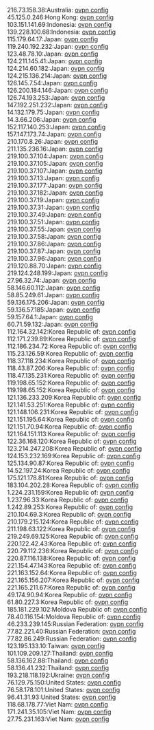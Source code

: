216.73.158.38:Australia: [ovpn config](vpn/216_73_158_38.ovpn)  
45.125.0.246:Hong Kong: [ovpn config](vpn/45_125_0_246.ovpn)  
103.151.141.69:Indonesia: [ovpn config](vpn/103_151_141_69.ovpn)  
139.228.100.68:Indonesia: [ovpn config](vpn/139_228_100_68.ovpn)  
115.179.64.17:Japan: [ovpn config](vpn/115_179_64_17.ovpn)  
119.240.192.232:Japan: [ovpn config](vpn/119_240_192_232.ovpn)  
123.48.78.10:Japan: [ovpn config](vpn/123_48_78_10.ovpn)  
124.211.145.41:Japan: [ovpn config](vpn/124_211_145_41.ovpn)  
124.214.60.182:Japan: [ovpn config](vpn/124_214_60_182.ovpn)  
124.215.136.214:Japan: [ovpn config](vpn/124_215_136_214.ovpn)  
126.145.7.54:Japan: [ovpn config](vpn/126_145_7_54.ovpn)  
126.200.184.146:Japan: [ovpn config](vpn/126_200_184_146.ovpn)  
126.74.193.253:Japan: [ovpn config](vpn/126_74_193_253.ovpn)  
147.192.251.232:Japan: [ovpn config](vpn/147_192_251_232.ovpn)  
14.132.179.75:Japan: [ovpn config](vpn/14_132_179_75.ovpn)  
14.3.66.206:Japan: [ovpn config](vpn/14_3_66_206.ovpn)  
152.117.140.253:Japan: [ovpn config](vpn/152_117_140_253.ovpn)  
157.147.173.74:Japan: [ovpn config](vpn/157_147_173_74.ovpn)  
210.170.8.26:Japan: [ovpn config](vpn/210_170_8_26.ovpn)  
211.135.236.16:Japan: [ovpn config](vpn/211_135_236_16.ovpn)  
219.100.37.104:Japan: [ovpn config](vpn/219_100_37_104.ovpn)  
219.100.37.105:Japan: [ovpn config](vpn/219_100_37_105.ovpn)  
219.100.37.107:Japan: [ovpn config](vpn/219_100_37_107.ovpn)  
219.100.37.13:Japan: [ovpn config](vpn/219_100_37_13.ovpn)  
219.100.37.177:Japan: [ovpn config](vpn/219_100_37_177.ovpn)  
219.100.37.182:Japan: [ovpn config](vpn/219_100_37_182.ovpn)  
219.100.37.19:Japan: [ovpn config](vpn/219_100_37_19.ovpn)  
219.100.37.31:Japan: [ovpn config](vpn/219_100_37_31.ovpn)  
219.100.37.49:Japan: [ovpn config](vpn/219_100_37_49.ovpn)  
219.100.37.51:Japan: [ovpn config](vpn/219_100_37_51.ovpn)  
219.100.37.55:Japan: [ovpn config](vpn/219_100_37_55.ovpn)  
219.100.37.58:Japan: [ovpn config](vpn/219_100_37_58.ovpn)  
219.100.37.86:Japan: [ovpn config](vpn/219_100_37_86.ovpn)  
219.100.37.87:Japan: [ovpn config](vpn/219_100_37_87.ovpn)  
219.100.37.96:Japan: [ovpn config](vpn/219_100_37_96.ovpn)  
219.120.88.70:Japan: [ovpn config](vpn/219_120_88_70.ovpn)  
219.124.248.199:Japan: [ovpn config](vpn/219_124_248_199.ovpn)  
27.96.32.74:Japan: [ovpn config](vpn/27_96_32_74.ovpn)  
58.146.60.112:Japan: [ovpn config](vpn/58_146_60_112.ovpn)  
58.85.249.61:Japan: [ovpn config](vpn/58_85_249_61.ovpn)  
59.136.175.206:Japan: [ovpn config](vpn/59_136_175_206.ovpn)  
59.136.57.185:Japan: [ovpn config](vpn/59_136_57_185.ovpn)  
59.157.64.1:Japan: [ovpn config](vpn/59_157_64_1.ovpn)  
60.71.59.132:Japan: [ovpn config](vpn/60_71_59_132.ovpn)  
112.164.32.142:Korea Republic of: [ovpn config](vpn/112_164_32_142.ovpn)  
112.171.239.89:Korea Republic of: [ovpn config](vpn/112_171_239_89.ovpn)  
112.186.234.72:Korea Republic of: [ovpn config](vpn/112_186_234_72.ovpn)  
115.23.126.59:Korea Republic of: [ovpn config](vpn/115_23_126_59.ovpn)  
118.37.118.234:Korea Republic of: [ovpn config](vpn/118_37_118_234.ovpn)  
118.43.87.206:Korea Republic of: [ovpn config](vpn/118_43_87_206.ovpn)  
118.47.135.231:Korea Republic of: [ovpn config](vpn/118_47_135_231.ovpn)  
119.198.65.152:Korea Republic of: [ovpn config](vpn/119_198_65_152.ovpn)  
119.198.65.152:Korea Republic of: [ovpn config](vpn/119_198_65_152.ovpn)  
121.136.233.209:Korea Republic of: [ovpn config](vpn/121_136_233_209.ovpn)  
121.141.53.251:Korea Republic of: [ovpn config](vpn/121_141_53_251.ovpn)  
121.148.106.231:Korea Republic of: [ovpn config](vpn/121_148_106_231.ovpn)  
121.151.195.64:Korea Republic of: [ovpn config](vpn/121_151_195_64.ovpn)  
121.151.70.94:Korea Republic of: [ovpn config](vpn/121_151_70_94.ovpn)  
121.164.151.113:Korea Republic of: [ovpn config](vpn/121_164_151_113.ovpn)  
122.36.168.120:Korea Republic of: [ovpn config](vpn/122_36_168_120.ovpn)  
123.214.247.208:Korea Republic of: [ovpn config](vpn/123_214_247_208.ovpn)  
124.153.232.169:Korea Republic of: [ovpn config](vpn/124_153_232_169.ovpn)  
125.134.90.87:Korea Republic of: [ovpn config](vpn/125_134_90_87.ovpn)  
14.52.197.24:Korea Republic of: [ovpn config](vpn/14_52_197_24.ovpn)  
175.121.178.81:Korea Republic of: [ovpn config](vpn/175_121_178_81.ovpn)  
183.104.202.28:Korea Republic of: [ovpn config](vpn/183_104_202_28.ovpn)  
1.224.231.159:Korea Republic of: [ovpn config](vpn/1_224_231_159.ovpn)  
1.237.96.33:Korea Republic of: [ovpn config](vpn/1_237_96_33.ovpn)  
1.242.89.253:Korea Republic of: [ovpn config](vpn/1_242_89_253.ovpn)  
210.104.69.3:Korea Republic of: [ovpn config](vpn/210_104_69_3.ovpn)  
210.179.215.124:Korea Republic of: [ovpn config](vpn/210_179_215_124.ovpn)  
211.198.63.122:Korea Republic of: [ovpn config](vpn/211_198_63_122.ovpn)  
219.249.69.125:Korea Republic of: [ovpn config](vpn/219_249_69_125.ovpn)  
220.122.42.43:Korea Republic of: [ovpn config](vpn/220_122_42_43.ovpn)  
220.79.112.236:Korea Republic of: [ovpn config](vpn/220_79_112_236.ovpn)  
220.87.116.138:Korea Republic of: [ovpn config](vpn/220_87_116_138.ovpn)  
221.154.47.143:Korea Republic of: [ovpn config](vpn/221_154_47_143.ovpn)  
221.163.152.64:Korea Republic of: [ovpn config](vpn/221_163_152_64.ovpn)  
221.165.156.207:Korea Republic of: [ovpn config](vpn/221_165_156_207.ovpn)  
221.165.211.67:Korea Republic of: [ovpn config](vpn/221_165_211_67.ovpn)  
49.174.90.94:Korea Republic of: [ovpn config](vpn/49_174_90_94.ovpn)  
61.80.227.3:Korea Republic of: [ovpn config](vpn/61_80_227_3.ovpn)  
185.181.229.102:Moldova Republic of: [ovpn config](vpn/185_181_229_102.ovpn)  
78.40.116.154:Moldova Republic of: [ovpn config](vpn/78_40_116_154.ovpn)  
46.233.239.145:Russian Federation: [ovpn config](vpn/46_233_239_145.ovpn)  
77.82.221.40:Russian Federation: [ovpn config](vpn/77_82_221_40.ovpn)  
77.82.86.249:Russian Federation: [ovpn config](vpn/77_82_86_249.ovpn)  
123.195.133.10:Taiwan: [ovpn config](vpn/123_195_133_10.ovpn)  
101.109.209.127:Thailand: [ovpn config](vpn/101_109_209_127.ovpn)  
58.136.162.88:Thailand: [ovpn config](vpn/58_136_162_88.ovpn)  
58.136.41.232:Thailand: [ovpn config](vpn/58_136_41_232.ovpn)  
193.218.118.192:Ukraine: [ovpn config](vpn/193_218_118_192.ovpn)  
76.129.75.150:United States: [ovpn config](vpn/76_129_75_150.ovpn)  
76.58.178.101:United States: [ovpn config](vpn/76_58_178_101.ovpn)  
96.41.31.93:United States: [ovpn config](vpn/96_41_31_93.ovpn)  
118.68.178.77:Viet Nam: [ovpn config](vpn/118_68_178_77.ovpn)  
171.241.35.105:Viet Nam: [ovpn config](vpn/171_241_35_105.ovpn)  
27.75.231.163:Viet Nam: [ovpn config](vpn/27_75_231_163.ovpn)  
